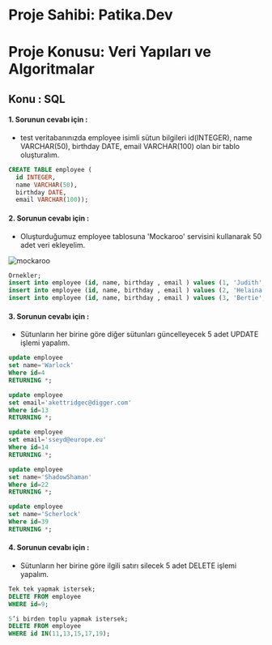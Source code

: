 # Proje Sahibi: Patika.Dev 
# Proje Konusu: Veri Yapıları ve Algoritmalar
## Konu : SQL

#### 1. Sorunun cevabı için :
- test veritabanınızda employee isimli sütun bilgileri id(INTEGER), name VARCHAR(50), birthday DATE, email VARCHAR(100) olan bir tablo oluşturalım.
```sql
CREATE TABLE employee (
  id INTEGER,
  name VARCHAR(50),
  birthday DATE,
  email VARCHAR(100));
```

#### 2. Sorunun cevabı için :
- Oluşturduğumuz employee tablosuna 'Mockaroo' servisini kullanarak 50 adet veri ekleyelim.

![mockaroo](https://user-images.githubusercontent.com/93589387/154493855-d29b1071-9f79-46ef-b5e1-04a5b9974a9f.jpg)
```sql
Örnekler;
insert into employee (id, name, birthday , email ) values (1, 'Judith', '1951-10-31', 'jskelbeck0@phpbb.com');
insert into employee (id, name, birthday , email ) values (2, 'Helaina', '1967-07-26', 'hmcdaid1@angelfire.com');
insert into employee (id, name, birthday , email ) values (3, 'Bertie', '1971-02-02', 'banespie2@army.mil');

```

#### 3. Sorunun cevabı için :
- Sütunların her birine göre diğer sütunları güncelleyecek 5 adet UPDATE işlemi yapalım.
```sql
update employee
set name='Warlock'
Where id=4
RETURNING *; 

update employee
set email='akettridgec@digger.com'
Where id=13
RETURNING *;

update employee
set email='sseyd@europe.eu'
Where id=14
RETURNING *;

update employee
set name='ShadowShaman'
Where id=22
RETURNING *;

update employee
set name='Scherlock'
Where id=39
RETURNING *;
```
#### 4. Sorunun cevabı için :
- Sütunların her birine göre ilgili satırı silecek 5 adet DELETE işlemi yapalım.
```sql
Tek tek yapmak istersek;
DELETE FROM employee
WHERE id=9;

5’i birden toplu yapmak istersek;
DELETE FROM employee
WHERE id IN(11,13,15,17,19);
```

